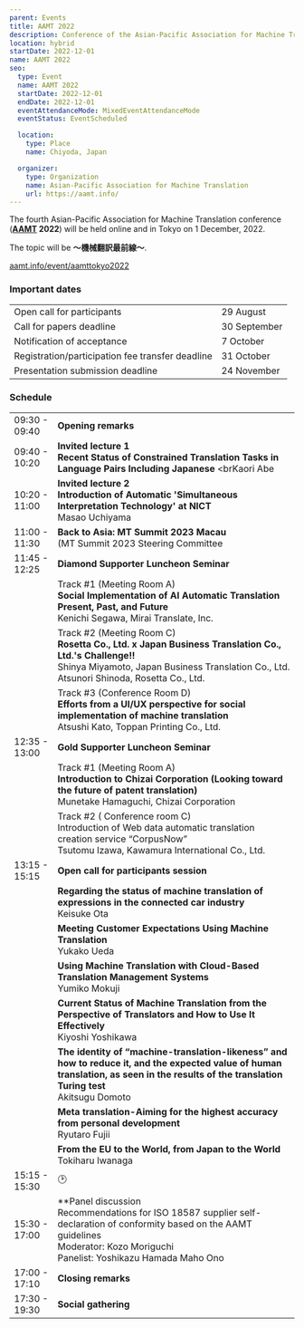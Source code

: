 ```yaml
---
parent: Events
title: AAMT 2022
description: Conference of the Asian-Pacific Association for Machine Translation
location: hybrid
startDate: 2022-12-01
name: AAMT 2022
seo:
  type: Event
  name: AAMT 2022
  startDate: 2022-12-01
  endDate: 2022-12-01
  eventAttendanceMode: MixedEventAttendanceMode
  eventStatus: EventScheduled

  location:
    type: Place
    name: Chiyoda, Japan

  organizer:
    type: Organization
    name: Asian-Pacific Association for Machine Translation
    url: https://aamt.info/
---
```


The fourth Asian-Pacific Association for Machine Translation conference (**[AAMT](/aamt) 2022**) will be held online and in Tokyo on 1 December, 2022.

The topic will be **～機械翻訳最前線～**.

[aamt.info/event/aamttokyo2022](https://www.aamt.info/event/aamttokyo2022/)

### Important dates

|     |     |
| --- | --- |
| Open call for participants | 29 August |
| Call for papers deadline | 30 September |
| Notification of acceptance | 7 October |
| Registration/participation fee transfer deadline | 31 October |
| Presentation submission deadline | 24 November |

### Schedule

|     |     |
| --- | --- |
| 09:30 - 09:40 | **Opening remarks** |
| 09:40 - 10:20 | **Invited lecture 1** <br>**Recent Status of Constrained Translation Tasks in Language Pairs Including Japanese** <brKaori Abe |
| 10:20 - 11:00 | **Invited lecture 2** <br>**Introduction of Automatic 'Simultaneous Interpretation Technology' at NICT** <br>Masao Uchiyama |
| 11:00 - 11:30 | **Back to Asia: MT Summit 2023 Macau** <br>(MT Summit 2023 Steering Committee |
| 11:45 - 12:25 | **Diamond Supporter Luncheon Seminar** |
|     | Track #1 (Meeting Room A) <br>**Social Implementation of AI Automatic Translation Present, Past, and Future** <br>Kenichi Segawa, Mirai Translate, Inc. |
|     | Track #2 (Meeting Room C) <br>**Rosetta Co., Ltd. x Japan Business Translation Co., Ltd.'s Challenge!!** <br>Shinya Miyamoto, Japan Business Translation Co., Ltd. <br>Atsunori Shinoda, Rosetta Co., Ltd. |
|     | Track #3 (Conference Room D) <br>**Efforts from a UI/UX perspective for social implementation of machine translation** <br>Atsushi Kato, Toppan Printing Co., Ltd. |
| 12:35 - 13:00 | **Gold Supporter Luncheon Seminar** |
|     | Track #1 (Meeting Room A) <br>**Introduction to Chizai Corporation (Looking toward the future of patent translation)** <br>Munetake Hamaguchi, Chizai Corporation |
|     | Track #2 ( Conference room C) <br>Introduction of Web data automatic translation creation service “CorpusNow” <br>Tsutomu Izawa, Kawamura International Co., Ltd. |
| 13:15 - 15:15 |	**Open call for participants session** |
|     | **Regarding the status of machine translation of expressions in the connected car industry** <br>Keisuke Ota |
|     | **Meeting Customer Expectations Using Machine Translation** <br>Yukako Ueda |
|     | **Using Machine Translation with Cloud-Based Translation Management Systems** <br>Yumiko Mokuji |
|     | **Current Status of Machine Translation from the Perspective of Translators and How to Use It Effectively** <br>Kiyoshi Yoshikawa |
|     | **The identity of “machine-translation-likeness” and how to reduce it, and the expected value of human translation, as seen in the results of the translation Turing test** <br>Akitsugu Domoto |
|     | **Meta translation-Aiming for the highest accuracy from personal development** <br>Ryutaro Fujii |
|     | **From the EU to the World, from Japan to the World** <br>Tokiharu Iwanaga |
| 15:15 - 15:30 | 🕑 |
| 15:30 - 17:00 | **Panel discussion <br>Recommendations for ISO 18587 supplier self-declaration of conformity based on the AAMT guidelines <br>Moderator: Kozo Moriguchi <br>Panelist: Yoshikazu Hamada Maho Ono |
| 17:00 - 17:10	| **Closing remarks** |
| 17:30 - 19:30 | **Social gathering** |
